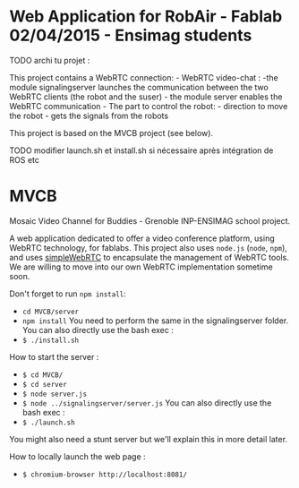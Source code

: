 
Web Application for RobAir - Fablab
02/04/2015 - Ensimag students
====

TODO archi tu projet :

This project contains a WebRTC connection:
	- WebRTC video-chat : 
		-the module signalingserver launches the communication between the two WebRTC clients (the robot and the suser)
		- the module server enables the WebRTC communication
	- The part to control the robot:
		- direction to move the robot
		- gets the signals from the robots

This project is based on the MVCB project (see below).

TODO modifier launch.sh et install.sh si nécessaire après intégration de ROS etc

MVCB
====

Mosaic Video Channel for Buddies -
Grenoble INP-ENSIMAG school project.

A web application dedicated to offer a video conference platform, using WebRTC technology, for fablabs.
This project also uses `node.js` (`node`, `npm`), and uses [simpleWebRTC](https://github.com/HenrikJoreteg/SimpleWebRTC) to encapsulate the management of WebRTC tools. We are willing to move into our own WebRTC implementation sometime soon.

Don't forget to run `npm install`:
* `cd MVCB/server`
* `npm install`
You need to perform the same in the signalingserver folder. You can also directly use the bash exec :
* `$ ./install.sh`

How to start the server :
* `$ cd MVCB/`
* `$ cd server`
* `$ node server.js`
* `$ node ../signalingserver/server.js`
You can also directly use the bash exec :
* `$ ./launch.sh`

You might also need a stunt server but we'll explain this in more detail later.

How to locally launch the web page :
* `$ chromium-browser http://localhost:8081/`

